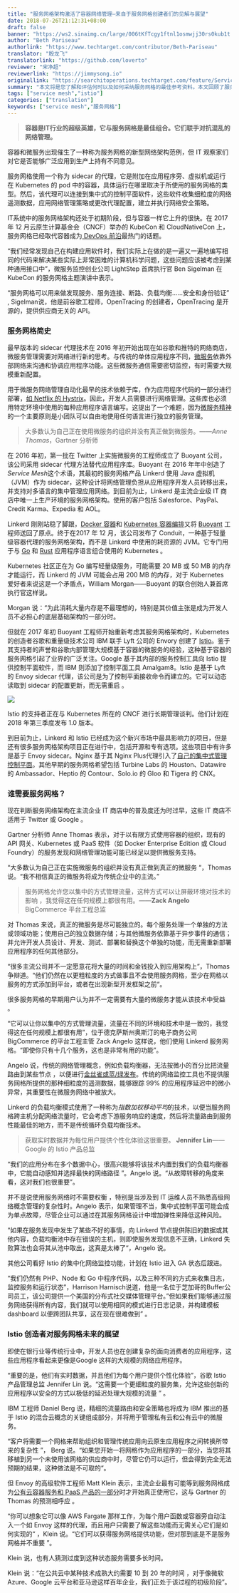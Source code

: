 ```yaml
---
title: "服务网格架构激活了容器网络管理—来自于服务网格创建者们的见解与展望"
date: 2018-07-26T21:12:31+08:00
draft: false
banner: "https://ws2.sinaimg.cn/large/006tKfTcgy1ftnl1osmwjj30rs0kub1t.jpg"
author: "Beth Pariseau"
authorlink: "https://www.techtarget.com/contributor/Beth-Pariseau"
translator: "殷龙飞"
translatorlink: "https://github.com/loverto"
reviewer: "宋净超"
reviewerlink: "https://jimmysong.io"
originallink: "https://searchitoperations.techtarget.com/feature/Service-mesh-architecture-radicalizes-container-networking"
summary: "本文将是您了解和评估何时以及如何采纳服务网格的最佳参考资料。本文回顾了服务网格的历史，并采访了创造Service Mesh一词的Buoyant创始人，Istio的产品经理，Enovy的架构师Matt Klein，分别就谁应该何时以何种方式采纳服务网格给出了意见并展望了服务网格的未来。"
tags: ["service mesh","istio"]
categories: ["translation"]
keywords: ["service mesh","服务网格"]
---
```


> **容器是IT行业的超级英雄，它与服务网格是最佳组合。它们联手对抗混乱的网络管理。**

容器和微服务出现催生了一种称为服务网格的新型网络架构范例，但 IT 观察家们对它是否能够广泛应用到生产上持有不同意见。

服务网格使用一个称为 sidecar 的代理，它是附加在应用程序旁、虚拟机或运行在 Kubernetes 的 pod 中的容器，具体运行在哪里取决于所使用的服务网格的类型。然后，该代理可以连接到集中式的控制平面软件，这些软件收集细粒度的网络遥测数据，应用网络管理策略或更改代理配置，建立并执行网络安全策略。

IT系统中的服务网格架构还处于初期阶段，但与容器一样它上升的很快。在 2017 年 12 月云原生计算基金会（CNCF）举办的 KubeCon 和 CloudNativeCon 上，服务网格已经取代容器成为[ DevOps 前沿](https://searchitoperations.techtarget.com/essentialguide/Use-these-DevOps-examples-to-reimagine-an-IT-organization)最热门的话题。

“我们经常发现自己在构建应用软件时，我们实际上在做的是一遍又一遍地编写相同的代码来解决某些实际上非常困难的计算机科学问题，这些问题应该被考虑到某种通用接口中”，微服务监控创业公司 LightStep 首席执行官 Ben Sigelman 在 KubeCon 的服务网格主题演讲中表示。

“服务网格可以用来做发现服务、服务连接、断路、负载均衡......安全和身份验证” , Sigelman说，他是前谷歌工程师，OpenTracing 的创建者，OpenTracing 是开源的，提供供应商无关的 API。 

### 服务网格简史

最早版本的 sidecar 代理技术在 2016 年初开始出现在如谷歌和推特的网络商店，微服务管理需要对网络进行新的思考。与传统的单体应用程序不同，[微服务](https://searchmicroservices.techtarget.com/definition/microservices)依靠外部网络来沟通和协调应用程序功能。这些微服务通信需要密切监控，有时需要大规模重新配置。

用于微服务网络管理自动化最早的技术依赖于库，作为应用程序代码的一部分进行部署，[如 Netflix 的 Hystrix](https://github.com/Netflix/Hystrix)。因此，开发人员需要进行网络管理。这些库也必须用特定环境中使用的每种应用程序语言编写。这提出了一个难题，因为[微服务精神](https://searchmicroservices.techtarget.com/answer/How-will-microservices-development-benefit-enterprise-architecture)的一个主要原则是小团队可以自由地使用任何语言进行独立的服务管理。

> 大多数认为自己正在使用微服务的组织并没有真正做到微服务。——*Anne Thomas*，Gartner 分析师

在 2016 年初，第一批在 Twitter 上实施微服务的工程师成立了 Buoyant 公司，该公司采用 sidecar 代理方法替代应用程序库。Buoyant 在 2016 年年中创造了*Service Mesh*这个术语，其最初的服务网格产品 Linkerd 使用 Java 虚拟机（JVM）作为 sidecar，这种设计将网络管理负担从应用程序开发人员转移出来，并支持对多语言的集中管理应用网络。到目前为止，Linkerd 是主流企业级 IT 商店中唯一上生产环境的服务网格架构。使用的客户包括 Salesforce、PayPal、Credit Karma、Expedia 和 AOL。

Linkerd 刚刚站稳了脚跟，[Docker 容器](https://searchitoperations.techtarget.com/definition/Docker)和 [Kubernetes 容器编排](https://searchitoperations.techtarget.com/definition/Google-Kubernetes)又将 [Buoyant](https://searchitoperations.techtarget.com/definition/Google-Kubernetes) 工程师送回了原点。终于在2017 年 12 月，该公司发布了 Conduit，一种基于轻量级容器代理的服务网格架构，而不是 Linkerd 中使用的耗资源的 JVM。它专门用于与 [Go](https://searchitoperations.techtarget.com/tip/Googles-Go-language-seeks-DevOps-middle-ground) 和 [Rust](https://research.mozilla.org/rust/) 应用程序语言组合使用的 Kubernetes 。

Kubernetes 社区正在为 Go 编写轻量级服务，可能需要 20 MB 或 50 MB 的内存才能运行，而 Linkerd 的  JVM 可能会占用 200 MB 的内存，对于 Kubernetes 爱好者来说这是一个矛盾点，William Morgan——Buoyant 的联合创始人兼首席执行官这样说。

Morgan 说：“为此消耗大量内存是不最理想的，特别是其价值主张是成为开发人员不必担心的底层基础架构的一部分时。

但就在 2017 年初 Buoyant 工程师开始重新考虑其服务网格架构时，Kubernetes 的创造者谷歌和重量级技术公司 IBM 联手  Lyft 公司的 Envory 创建了  [Istio](https://searchmicroservices.techtarget.com/news/450419875/IBM-Google-Lyft-launch-Istio-open-source-microservices-platform)。鉴于其支持者的声誉和谷歌内部管理大规模基于容器的微服务的经验，这种基于容器的服务网格引起了业界的广泛关注。Google 基于其内部的服务控制工具向 Istio 提供控制平面软件，而 IBM 则添加了控制平面工具 Amalgam8。Istio 是基于 Lyft 的 Envoy sidecar 代理，该公司是为了控制平面接收命令而建立的。它可以动态读取到 sidecar 的配置更新，而无需重启 。

![](https://ws1.sinaimg.cn/large/61411417ly1fsz4wgsjvkj20m80oomy3.jpg)

Istio 的支持者正在与 Kubernetes 所在的 CNCF 进行长期管理谈判。他们计划在 2018 年第三季度发布 1.0 版本。

到目前为止，Linkerd 和 Istio 已经成为这个新兴市场中最具影响力的项目，但是还有很多服务网格架构项目正在进行中，包括开源和专有选项。这些项目中有许多是基于 Envoy sidecar。Nginx 基于其 Nginx Plus代理引入了[自己的集中式管理控制平面](https://itknowledgeexchange.techtarget.com/open-source-insider/nginx-gets-granular-on-managed-microservices/)。其他早期的服务网格希望包括 Turbine Labs 的 Houston、Datawire 的 Ambassador、Heptio 的 Contour、Solo.io 的 Gloo 和 Tigera 的 CNX。

### 谁需要服务网格？

现在判断服务网络架构在主流企业 IT 商店中的普及度还为时过早，这些 IT 商店不适用于 Twitter 或 Google 。

Gartner 分析师 Anne Thomas 表示，对于以有限方式使用容器的组织，现有的 API 网关、Kubernetes 或 PaaS 软件（如 Docker Enterprise Edition 或 Cloud Foundry）的服务发现和网络管理功能可能已经足以提供微服务支持。

“大多数认为自己正在实施微服务的组织并没有真正做到真正的微服务 “，Thomas 说。“我不相信真正的微服务将成为传统企业中的主流。”

> 服务网格允许您以集中的方式管理流量，这种方式可以让屏蔽环境对技术的影响 ，我觉得这在任何规模上都很有用。——**Zack Angelo** BigCommerce 平台工程总监 

对 Thomas 来说，真正的微服务是尽可能独立的。每个服务处理一个单独的方法或领域功能；使用自己的独立数据存储；与其他微服务依靠基于异步事件的通信；并允许开发人员设计、开发、测试、部署和替换这个单独的功能，而无需重新部署应用程序的任何其他部分。

“很多主流公司并不一定愿意花将大量的时间和金钱投入到应用架构上”，Thomas 争辩道。“他们仍然在以更粗粒度的方式做事且不会使用服务网格，至少在网格以服务的方式添加到平台，或者在出现新型开发框架之前“。

很多服务网格的早期用户认为并不一定需要有大量的微服务才能从该技术中受益 。

“它可以让你以集中的方式管理流量，流量在不同的环境和技术中是一致的，我觉得这在任何规模上都很有用”，位于德克萨斯州奥斯汀的电子商务公司 BigCommerce 的平台工程主管 Zack Angelo 这样说，他们使用 Linkerd 服务网格。“即使你只有十几个服务，这也是非常有用的功能”。

Angelo 说，传统的网络管理概念，例如负载均衡器，无法按微小的百分比把流量路由到某些节点 ，以便进行[金丝雀或蓝/绿发布](https://searchitoperations.techtarget.com/tip/Improve-application-rollout-planning-with-advanced-options)。传统的网络监控工具也不提供服务网格所提供的那种细粒度的遥测数据，能够跟踪 99% 的应用程序延迟中的微小异常，其重要性在微服务网络中被放大。

Linkerd 的负载均衡模式使用了一种称为*指数加权移动平均*的技术，以便当服务网格跨主机分配网络流量时，它会考虑下游服务响应的速度，然后将流量路由到服务性能最佳的地方，而不是传统循环负载均衡技术。

> 获取实时数据并为每位用户提供个性化体验这很重要。 **Jennifer Lin**——Google 的 Istio 产品总监

“我们的应用分布在多个数据中心，很高兴能够将该技术内置到我们的负载均衡器中，它能自动感知并选择最快的网络路径 ”。Angelo 说。“从故障转移的角度来看，这对我们也很重要”。

并不是说使用服务网络时不需要权衡 ，特别是当涉及到 IT 运维人员不熟悉高级网络概念管理的复杂性时。Angelo 表示，如果管理不当，集中式控制平面可能会成为单点故障，尽管企业可以通过在其服务网格设计中增加弹性来降低这种风险。

“如果在服务发现中发生了某些不好的事情，向 Linkerd 节点提供陈旧的数据或其他内容，负载均衡池中存在错误的主机，则即使服务发现信息不正确，Linkerd 失败算法也会将其从池中取出，这真是太棒了“，Angelo 说。

其他公司看好 Istio 的集中化网络监控功能，计划在 Istio 进入 GA 状态后跟进。

“我们仍然有 PHP、Node 和 Go 中程序代码，以及三种不同的方式来收集日志，监控服务和运行状态”，Harrison Harnisch说道，他是一名位于芝加哥的Buffer公司员工，该公司提供一个美国的分布式社交媒体管理平台。”但如果我们能够通过服务网络获得所有内容，我们就可以使用相同的模式进行日志记录，并构建模板 dashboard 以便跨团队共享，这在现在很难做到” 。 

### Istio 创造者对服务网格未来的展望

即使在银行业等传统行业中，开发人员也在创建复杂的面向消费者的应用程序，这些应用程序看起来更像是Google 这样的大规模的网络应用程序。

“重要的是，他们有实时数据，并且他们为每个用户提供个性化体验”，谷歌 Istio 产品管理总监 Jennifer Lin 说。“这需要一个更细粒度的服务集，允许这些创新的应用程序以安全的方式以极低的延迟处理大规模的流量 ” 。

IBM 工程师 Daniel Berg 说，精细的流量路由和安全策略也将成为 IBM 推出的基于 Istio 的混合云概念的关键组成部分，并将用于管理私有云和公有云中的微服务。

“客户将需要一个网格来帮助组织和管理传统应用向云原生应用程序之间转换所带来的复杂性 ”， Berg 说。“如果您开始一将网格作为应用程序的一部分，当您将其移植到另一个未使用该网格的供应商中时，尽管它仍可以运行，但会得到完全无法预期的结果，这种做法是不可取的“。

但 Envoy 的高级软件工程师 Matt Klein 表示，主流企业最有可能等到服务网格成为[公有云容器服务和 PaaS 产品的一部分](https://searchitoperations.techtarget.com/tip/Container-as-a-service-providers-compete-with-distinct-strategies)时才开始真正使用它，这与 Gartner 的 Thomas 的预测相呼应 。

“你可以想象它可以像 AWS Fargate 那样工作，为每个用户函数或容器旁自动注入一个如 Envoy 这样的代理，而且用户只需要了解这些功能而无需关心它们是如何实现的“ ，Klein 说。“它们可以获得服务网格提供功能，但对那到底是不是服务网格并不重要 ”。

Klein 说，也有人猜测过度到这种状态服务需要多长时间。

Klein 说：“在公共云中某种技术成熟大约需要 10 到 20 年的时间 ，对于像微软 Azure、Google 云平台和亚马逊这样百年企业，我们正处于该过程的初级阶段”。